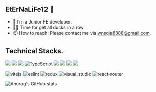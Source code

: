 ## EtErNaLiFe12 👋

- 🌱 I’m a Junior FE developer.
- 🤔✨ Time for get all ducks in a row
- 📫 How to reach: Please contact me via wnsqja8888@gmail.com.

## Technical Stacks.
<img src="https://img.shields.io/badge/html5-E34F26?style=for-the-badge&logo=html5&logoColor=white" /> <img src="https://img.shields.io/badge/css3-1572B6?style=for-the-badge&logo=css3&logoColor=white" /> <img src="https://img.shields.io/badge/javascript-F7DF1E?style=for-the-badge&logo=javascript&logoColor=black" /> ![TypeScript](https://img.shields.io/badge/-TypeScript-007ACC?style=for-the-badge&logo=typescript&logoColor=white) <img src="https://img.shields.io/badge/react native-61DAFB?style=for-the-badge&logo=react native&logoColor=black" /> <img src="https://img.shields.io/badge/react-61DAFB?style=for-the-badge&logo=react&logoColor=black" /> <img src="https://img.shields.io/badge/nextjs-green?style=for-the-badge&logo=nextjs&logoColor=green"/>  <img src="https://img.shields.io/badge/github-181717?style=for-the-badge&logo=github&logoColor=white" />

![vitejs](https://badges.aleen42.com/src/vitejs.svg) ![eslint](https://badges.aleen42.com/src/eslint.svg) ![redux](https://badges.aleen42.com/src/redux.svg) ![visual_studio](https://badges.aleen42.com/src/visual_studio.svg) ![react-router](https://badges.aleen42.com/src/react-router.svg)


![Anurag's GitHub stats](https://github-readme-stats.vercel.app/api?username=EtErNaLiFe12&show_icons=true&theme=radical)
